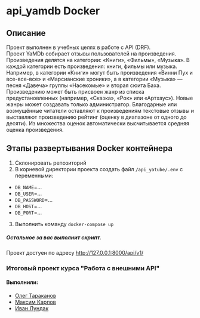 # api_yamdb Docker 
 
## Описание 
Проект выполнен в учебных целях в работе с API (DRF).  
Проект YaMDb собирает отзывы пользователей на произведения. Произведения делятся на категории: «Книги», «Фильмы», «Музыка». 
В каждой категории есть произведения: книги, фильмы или музыка. Например, в категории «Книги» могут быть произведения «Винни Пух и все-все-все» и «Марсианские хроники», а в категории «Музыка» — песня «Давеча» группы «Насекомые» и вторая сюита Баха. Произведению может быть присвоен жанр из списка предустановленных (например, «Сказка», «Рок» или «Артхаус»). Новые жанры может создавать только администратор. 
Благодарные или возмущённые читатели оставляют к произведениям текстовые отзывы и выставляют произведению рейтинг (оценку в диапазоне от одного до десяти). Из множества оценок автоматически высчитывается средняя оценка произведения.  
 
## Этапы развертывания Docker контейнера 
1. Склонировать репозиторий 
2. В корневой директории проекта создать файл `/api_yatube/.env` с переменными: 
  * `DB_NAME`=... 
  * `DB_USER`=... 
  * `DB_PASSWORD`=... 
  * `DB_HOST`=... 
  * `DB_PORT`=... 
   
3. Выполнить команду `docker-compose up` 
 
##### Остальное за вас выполнит скрипт. 
 
Проект достуен по адресу http://127.0.0.1:8000/api/v1/ 
 
 
### Итоговый проект курса "Работа с внешними API"   
#### Выполнили: 
- [Олег Тараканов](https://github.com/nonameists) 
- [Максим Карпов](https://github.com/TurboKach)  
- [Иван Лундак](https://github.com/netshy) 
